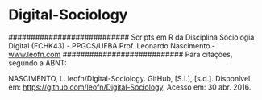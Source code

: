 # Digital-Sociology

###########################
Scripts em R da Disciplina Sociologia Digital (FCHK43) - PPGCS/UFBA 
Prof. Leonardo Nascimento - www.leofn.com 
###########################
Para citações, segundo a ABNT:

NASCIMENTO, L. leofn/Digital-Sociology. GitHub, [S.l.], [s.d.]. Disponível em: <https://github.com/leofn/Digital-Sociology>. Acesso em: 30 abr. 2016. 



 
